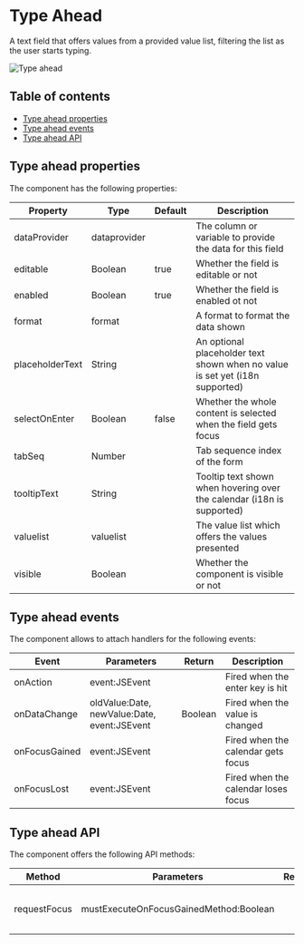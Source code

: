 # Type Ahead

A text field that offers values from a provided value list, filtering the list as the user starts typing.

![Type ahead](https://github.com/Servoy/bootstrapcomponents/wiki/images/typeahead.png)

## Table of contents

* [Type ahead properties](typeahead.md#type-ahead-properties)
* [Type ahead events](typeahead.md#type-ahead-events)
* [Type ahead API](typeahead.md#type-ahead-api)

## Type ahead properties

The component has the following properties:

| Property        | Type         | Default | Description                                                                  |
| --------------- | ------------ | ------- | ---------------------------------------------------------------------------- |
| dataProvider    | dataprovider |         | The column or variable to provide the data for this field                    |
| editable        | Boolean      | true    | Whether the field is editable or not                                         |
| enabled         | Boolean      | true    | Whether the field is enabled ot not                                          |
| format          | format       |         | A format to format the data shown                                            |
| placeholderText | String       |         | An optional placeholder text shown when no value is set yet (i18n supported) |
| selectOnEnter   | Boolean      | false   | Whether the whole content is selected when the field gets focus              |
| tabSeq          | Number       |         | Tab sequence index of the form                                               |
| tooltipText     | String       |         | Tooltip text shown when hovering over the calendar (i18n is supported)       |
| valuelist       | valuelist    |         | The value list which offers the values presented                             |
| visible         | Boolean      |         | Whether the component is visible or not                                      |

## Type ahead events

The component allows to attach handlers for the following events:

| Event         | Parameters                                  | Return  | Description                         |
| ------------- | ------------------------------------------- | ------- | ----------------------------------- |
| onAction      | event:JSEvent                               |         | Fired when the enter key is hit     |
| onDataChange  | oldValue:Date, newValue:Date, event:JSEvent | Boolean | Fired when the value is changed     |
| onFocusGained | event:JSEvent                               |         | Fired when the calendar gets focus  |
| onFocusLost   | event:JSEvent                               |         | Fired when the calendar loses focus |

## Type ahead API

The component offers the following API methods:

| Method       | Parameters                             | Return | Description                       |
| ------------ | -------------------------------------- | ------ | --------------------------------- |
| requestFocus | mustExecuteOnFocusGainedMethod:Boolean |        | Sets the focus to this component. |
